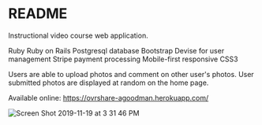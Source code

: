 # README

Instructional video course web application.

Ruby 
Ruby on Rails 
Postgresql database 
Bootstrap 
Devise for user management
Stripe payment processing
Mobile-first responsive CSS3

Users are able to upload photos and comment on other user's photos. User submitted photos are displayed at random on the home page.

Available online: https://ovrshare-agoodman.herokuapp.com/

![Screen Shot 2019-11-19 at 3 31 46 PM](https://user-images.githubusercontent.com/54118642/69183856-c1966600-0ae1-11ea-8214-98ba701b78fb.png)
